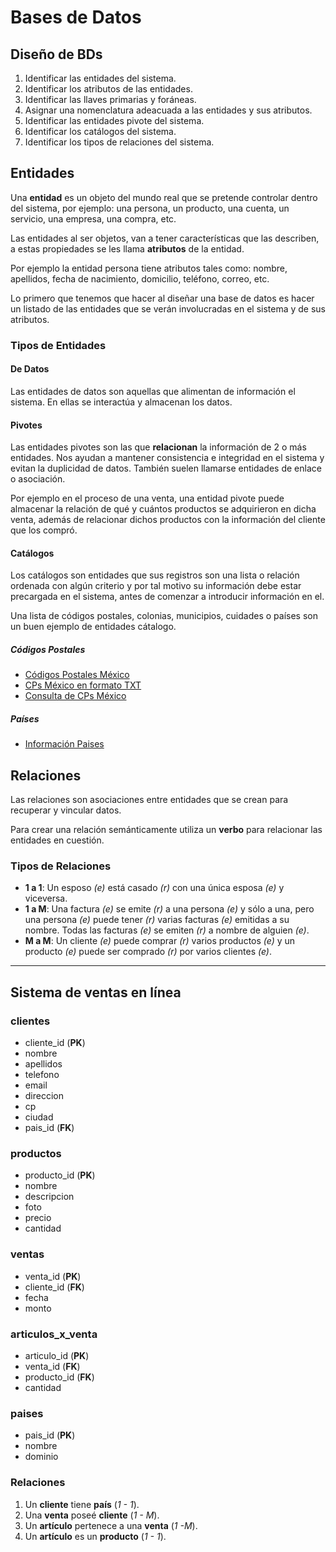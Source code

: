 # Bases de Datos

## Diseño de BDs

1. Identificar las entidades del sistema.
1. Identificar los atributos de las entidades.
1. Identificar las llaves primarias y foráneas.
1. Asignar una nomenclatura adeacuada a las entidades y sus atributos.
1. Identificar las entidades pivote del sistema.
1. Identificar los catálogos del sistema.
1. Identificar los tipos de relaciones del sistema.

## Entidades

Una **entidad** es un objeto del mundo real que se pretende controlar dentro del sistema, por ejemplo: una persona, un producto, una cuenta, un servicio, una empresa, una compra, etc.

Las entidades al ser objetos, van a tener características que las describen, a estas propiedades se les llama **atributos** de la entidad.

Por ejemplo la entidad persona tiene atributos tales como: nombre, apellidos, fecha de nacimiento, domicilio, teléfono, correo, etc.

Lo primero que tenemos que hacer al diseñar una base de datos es hacer un listado de las entidades que se verán involucradas en el sistema y de sus atributos.

### Tipos de Entidades

#### De Datos

Las entidades de datos son aquellas que alimentan de información el sistema. En ellas se interactúa y almacenan los datos.

#### Pivotes

Las entidades pivotes son las que **relacionan** la información de 2 o más entidades. Nos ayudan a mantener consistencia e integridad en el sistema y evitan la duplicidad de datos. También suelen llamarse entidades de enlace o asociación.

Por ejemplo en el proceso de una venta, una entidad pivote puede almacenar la relación de qué y cuántos productos se adquirieron en dicha venta, además de relacionar dichos productos con la información del cliente que los compró.

#### Catálogos

Los catálogos son entidades que sus registros son una lista o relación ordenada con algún criterio y por tal motivo su información debe estar precargada en el sistema, antes de comenzar a introducir información en el.

Una lista de códigos postales, colonias, municipios, cuidades o países son un buen ejemplo de entidades cátalogo.

##### Códigos Postales

- [Códigos Postales México](https://datos.gob.mx/busca/dataset/catalogo-nacional-de-codigos-postales)
- [CPs México en formato TXT](https://www.correosdemexico.gob.mx/datosabiertos/cp/cpdescarga.txt)
- [Consulta de CPs México](https://www.correosdemexico.gob.mx/SSLServicios/ConsultaCP/Descarga.aspx)

##### Países

- [Información Paises](https://gist.github.com/brenes/1095110)

## Relaciones

Las relaciones son asociaciones entre entidades que se crean para recuperar y vincular datos.

Para crear una relación semánticamente utiliza un **verbo** para relacionar las entidades en cuestión.

### Tipos de Relaciones

- **1 a 1**: Un esposo _(e)_ está casado _(r)_ con una única esposa _(e)_ y viceversa.
- **1 a M**: Una factura _(e)_ se emite _(r)_ a una persona _(e)_ y sólo a una, pero una persona _(e)_ puede tener _(r)_ varias facturas _(e)_ emitidas a su nombre. Todas las facturas _(e)_ se emiten _(r)_ a nombre de alguien _(e)_.
- **M a M**: Un cliente _(e)_ puede comprar _(r)_ varios productos _(e)_ y un producto _(e)_ puede ser comprado _(r)_ por varios clientes _(e)_.

---

## Sistema de ventas en línea

### clientes

- cliente_id (**PK**)
- nombre
- apellidos
- telefono
- email
- direccion
- cp
- ciudad
- pais_id (**FK**)

### productos

- producto_id (**PK**)
- nombre
- descripcion
- foto
- precio
- cantidad

### ventas

- venta_id (**PK**)
- cliente_id (**FK**)
- fecha
- monto

### articulos_x_venta

- articulo_id (**PK**)
- venta_id (**FK**)
- producto_id (**FK**)
- cantidad

### paises

- pais_id (**PK**)
- nombre
- dominio

### Relaciones

1. Un **cliente** tiene **país** (_1 - 1_).
1. Una **venta** poseé **cliente** (_1 - M_).
1. Un **artículo** pertenece a una **venta** (_1 -M_).
1. Un **artículo** es un **producto** (_1 - 1_).
